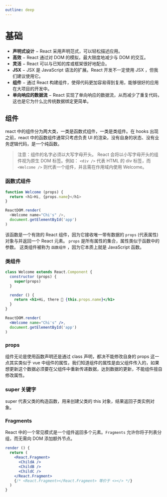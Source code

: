 ```yaml
---
outline: deep
---
```


# 基础

- **声明式设计** − React 采用声明范式，可以轻松描述应用。
- **高效** − React 通过对 DOM 的模拟，最大限度地减少与 DOM 的交互。
- **灵活** − React 可以与已知的库或框架很好地配合。
- **JSX** − JSX 是 JavaScript 语法的扩展。React 开发不一定使用 JSX ，但我们建议使用它。
- **组件** − 通过 React 构建组件，使得代码更加容易得到复用，能够很好的应用在大项目的开发中。
- **单向响应的数据流** − React 实现了单向响应的数据流，从而减少了重复代码，这也是它为什么比传统数据绑定更简单。

## 组件

react 中的组件分为两大类，一类是函数式组件，一类是类组件。在 hooks 出现之前，react 中的函数组件通常只考虑负责 UI 的渲染，没有自身的状态、没有业务逻辑代码，是一个纯函数。

> 注意：组件的名字必须以大写字母开头。
> React 会将以小写字母开头的组件视为原生 DOM 标签。例如：
> `<div />` 代表 HTML 的 div 标签，而 `<Welcome />` 则代表一个组件，并且需在作用域内使用 Welcome。

### 函数式组件

```js
function Welcome (props) {
  return <h1>Hi, {props.name}</h1>
}

ReactDOM.render(
  <Welcome name="Chi's" />,
  document.getElementById('app')
)
```

该函数是一个有效的 React 组件，因为它接收唯一带有数据的 `props` (代表属性)对象与并返回一个 React 元素。 `props` 是所有属性的集合，属性类似于函数中的参数。
这类组件被称为 `函数组件` ，因为它本质上就是 JavaScript 函数。

### 类组件

```jsx
class Welcome extends React.Component {
  constructor (props) {
    super(props)
  }

  render () {
    return <h1>Hi, there 👋 {this.props.name}</h1>
  }
}

ReactDOM.render(
  <Welcome name="Chi's" />,
  document.getElementById('app')
)
```

### props

组件无论是使用函数声明还是通过 class 声明，都决不能修改自身的 props 这一点其实类似于 vue 中组件的属性，我们知道组件的属性是由父组件传入的，如果想更新这个数据必须要在父组件中重新传递数据，达到数据的更新，不能组件擅自修改属性。

### super 关键字

super 代表父类的构造函数，用来创建父类的 this 对象，结果返回子类实例对象。

### Fragments

React 中的一个常见模式是一个组件返回多个元素。`Fragments` 允许你将子列表分组，而无需向 DOM 添加额外节点。

```jsx
render () {
  return (
    <React.Fragment>
      <ChildA />
      <ChildB />
      <ChildC />
    </React.Fragment>
    {/* <React.Fragment></React.Fragment> 等价于 <></> */}
  )
}
```
